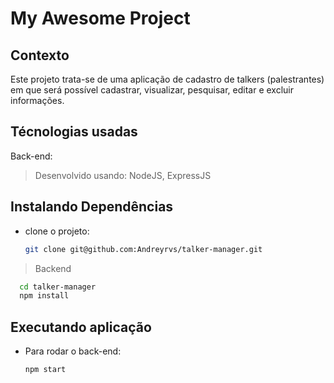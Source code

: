 # My Awesome Project

## Contexto

Este projeto trata-se de uma aplicação de cadastro de talkers (palestrantes) em que será possível cadastrar, visualizar, pesquisar, editar e excluir informações.

## Técnologias usadas

Back-end:
> Desenvolvido usando: NodeJS, ExpressJS

## Instalando Dependências

* clone o projeto:

  ```bash
  git clone git@github.com:Andreyrvs/talker-manager.git
  ```

> Backend

  ```bash
    cd talker-manager
    npm install
  ```

## Executando aplicação

* Para rodar o back-end:

  ```bash
  npm start
  ```
